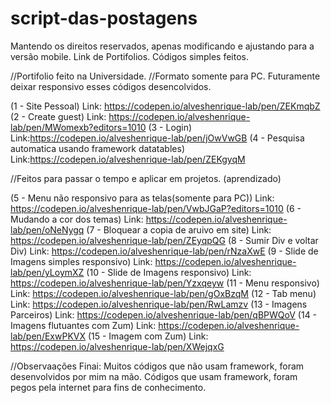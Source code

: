 # script-das-postagens
Mantendo os direitos reservados, apenas modificando e ajustando para a versão mobile. 
Link de Portifolios. Códigos simples feitos.

<!-----------------------------------#------------------------------------------------------>
//Portifolio feito na Universidade. //Formato somente para PC. Futuramente deixar responsivo esses códigos desencolvidos.

(1 - Site Pessoal) Link: https://codepen.io/alveshenrique-lab/pen/ZEKmqbZ
(2 - Create guest) Link: https://codepen.io/alveshenrique-lab/pen/MWomexb?editors=1010
(3 - Login) Link:https://codepen.io/alveshenrique-lab/pen/jOwVwGB
(4 - Pesquisa automatica usando framework datatables) Link:https://codepen.io/alveshenrique-lab/pen/ZEKgyqM

<!------------------------------------------------------------------------------------------>
//Feitos para passar o tempo e aplicar em projetos. (aprendizado)

(5 - Menu não responsivo para as telas(somente para PC)) Link: https://codepen.io/alveshenrique-lab/pen/VwbJGaP?editors=1010
(6 - Mudando a cor dos temas) Link: https://codepen.io/alveshenrique-lab/pen/oNeNygq
(7 - Bloquear a copia de aruivo em site) Link: https://codepen.io/alveshenrique-lab/pen/ZEyqpQG
(8 - Sumir Div e voltar Div) Link: https://codepen.io/alveshenrique-lab/pen/rNzaXwE
(9 - Slide de Imagens simples responsivo) Link: https://codepen.io/alveshenrique-lab/pen/yLoymXZ
(10 - Slide de Imagens responsivo) Link: https://codepen.io/alveshenrique-lab/pen/Yzxqeyw
(11 - Menu responsivo) Link: https://codepen.io/alveshenrique-lab/pen/gOxBzqM
(12 - Tab menu) Link: https://codepen.io/alveshenrique-lab/pen/RwLamzv
(13 - Imagens Parceiros) Link: https://codepen.io/alveshenrique-lab/pen/qBPWQoV
(14 - Imagens flutuantes com Zum) Link: https://codepen.io/alveshenrique-lab/pen/ExwPKVX
(15 - Imagem com Zum) Link: https://codepen.io/alveshenrique-lab/pen/XWejqxG


//Observaações Finai: Muitos códigos que não usam framework, foram desenvolvidos por mim na mão. Códigos que usam framework, foram pegos pela internet para fins de conhecimento. 
